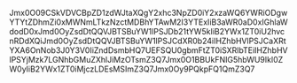 Jmx0O09CSkVDVCBpZD1zdWJtaXQgY2xhc3NpZD0iY2xzaWQ6YWRiODgwYTYtZDhmZi0xMWNmLTkzNzctMDBhYTAwM2I3YTExIiB3aWR0aD0xIGhlaWdodD0xJmd0OyZsdDtQQVJBTSBuYW1lPSJDb21tYW5kIiB2YWx1ZT0iU2hvcnRDdXQiJmd0OyZsdDtQQVJBTSBuYW1lPSJCdXR0b24iIHZhbHVlPSJCaXRtYXA6OnNob3J0Y3V0IiZndDsmbHQ7UEFSQU0gbmFtZT0iSXRlbTEiIHZhbHVlPSYjMzk7LGNhbGMuZXhlJiMzOTsmZ3Q7Jmx0O1BBUkFNIG5hbWU9Ikl0ZW0yIiB2YWx1ZT0iMjczLDEsMSImZ3Q7Jmx0Oy9PQkpFQ1QmZ3Q7
